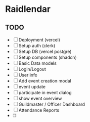 # Raidlendar

## TODO

- [ ] Deployment (vercel)
- [ ] Setup auth (clerk)
- [ ] Setup DB (vercel postgre)
- [ ] Setup components (shadcn)
- [ ] Basic Data models
- [ ] Login/Logout
- [ ] User info
- [ ] Add event creation modal
- [ ] event update
- [ ] participate in event dialog
- [ ] show event overview
- [ ] Guildmaster / Officer Dashboard
- [ ] Attendance Reports
- [ ] 